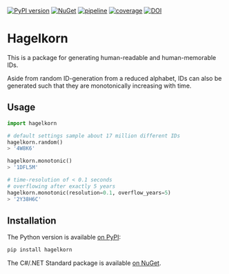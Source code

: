 [![PyPI version](https://img.shields.io/pypi/v/hagelkorn)](https://pypi.org/project/hagelkorn)
[![NuGet](https://img.shields.io/nuget/v/hagelkorn)](https://nuget.org/packages/Hagelkorn)
[![pipeline](https://github.com/michaelosthege/hagelkorn/workflows/pipeline/badge.svg)](https://github.com/michaelosthege/hagelkorn/actions)
[![coverage](https://codecov.io/gh/michaelosthege/hagelkorn/branch/master/graph/badge.svg)](https://codecov.io/gh/michaelosthege/hagelkorn)
[![DOI](https://zenodo.org/badge/338276869.svg)](https://zenodo.org/badge/latestdoi/338276869)

# Hagelkorn
This is a package for generating human-readable and human-memorable IDs.

Aside from random ID-generation from a reduced alphabet, IDs can also be generated such that they
are monotonically increasing with time.

## Usage

```python
import hagelkorn

# default settings sample about 17 million different IDs
hagelkorn.random()
> '4W8K6'

hagelkorn.monotonic()
> '1DFL5M'

# time-resolution of < 0.1 seconds
# overflowing after exactly 5 years
hagelkorn.monotonic(resolution=0.1, overflow_years=5)
> '2Y38H6C'
```

## Installation
The Python version is available [on PyPI](https://pypi.org/packages/hagelkorn):

```bash
pip install hagelkorn
```

The C#/.NET Standard package is available [on NuGet](https://nuget.org/packages/Hagelkorn).
